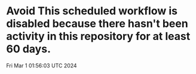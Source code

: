 # Avoid This scheduled workflow is disabled because there hasn't been activity in this repository for at least 60 days.
Fri Mar  1 01:56:03 UTC 2024
